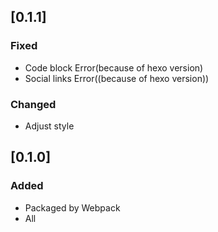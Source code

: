 ## [0.1.1]

### Fixed
- Code block Error(because of hexo version)
- Social links Error((because of hexo version))

### Changed
- Adjust style

## [0.1.0]

### Added
- Packaged by Webpack
- All